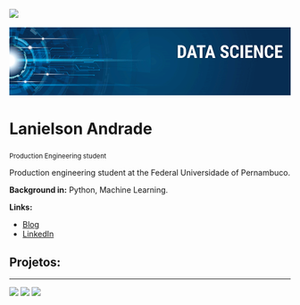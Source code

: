 [![](https://img.shields.io/badge/python-3.7+-blue.svg)](https://www.python.org/downloads/release/python-365/)

<p align="center">
  <img src="banner.png" >
</p>

# Lanielson Andrade
<sub>Production Engineering student</sub>

Production engineering student at the Federal Universidade of Pernambuco. 

**Background in:** Python, Machine Learning.

**Links:**
* [Blog](https://sigmoidal.ai)
* [LinkedIn](https://www.linkedin.com/in/lanielson-andrade)

## Projetos:

---

<div> 
  <a href="https://instagram.com/lanielson.andrade" target="_blank"><img src="https://img.shields.io/badge/-Instagram-%23E4405F?style=for-the-badge&logo=instagram&logoColor=white" target="_blank"></a>
  <a href = "mailto:lanielsonandrades@gmail.com"><img src="https://img.shields.io/badge/-Gmail-%23333?style=for-the-badge&logo=gmail&logoColor=white" target="_blank"></a>
  <a href="https://www.linkedin.com/in/lanielson-andrade" target="_blank"><img src="https://img.shields.io/badge/-LinkedIn-%230077B5?style=for-the-badge&logo=linkedin&logoColor=white" target="_blank"></a> 
  
</div>
